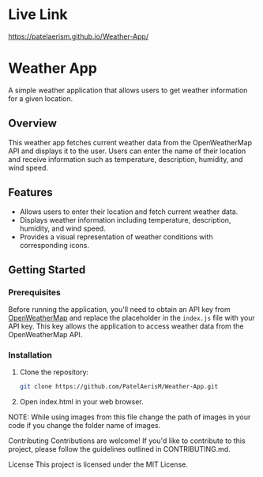 # Live Link

https://patelaerism.github.io/Weather-App/

# Weather App

A simple weather application that allows users to get weather information for a given location.

## Overview

This weather app fetches current weather data from the OpenWeatherMap API and displays it to the user. Users can enter the name of their location and receive information such as temperature, description, humidity, and wind speed.

## Features

- Allows users to enter their location and fetch current weather data.
- Displays weather information including temperature, description, humidity, and wind speed.
- Provides a visual representation of weather conditions with corresponding icons.

## Getting Started

### Prerequisites

Before running the application, you'll need to obtain an API key from [OpenWeatherMap](https://home.openweathermap.org/) and replace the placeholder in the `index.js` file with your API key. This key allows the application to access weather data from the OpenWeatherMap API.

### Installation

1. Clone the repository:
   ```sh
   git clone https://github.com/PatelAerisM/Weather-App.git

2. Open index.html in your web browser.


NOTE: While using images from this file change the path of images in your code if you change the folder name of images.


Contributing
Contributions are welcome! If you'd like to contribute to this project, please follow the guidelines outlined in CONTRIBUTING.md.

License
This project is licensed under the MIT License.

